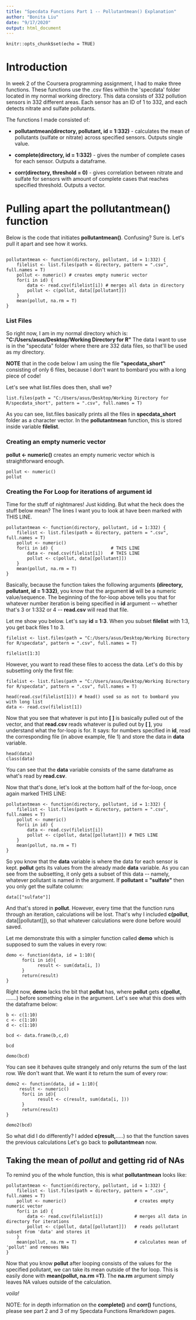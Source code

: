 ```yaml
---
title: "Specdata Functions Part 1 -- Pollutantmean() Explanation"
author: "Bonita Liu"
date: "9/17/2020"
output: html_document
---
```


```{r setup, include=FALSE}
knitr::opts_chunk$set(echo = TRUE)
```

# Introduction

In week 2 of the Coursera programming assignment, I had to make three functions. These functions use the .csv files within the 'specdata' folder located in my normal working directory. This data consists of 332 pollution sensors in 332 different areas. Each sensor has an ID of 1 to 332, and each detects nitrate and sulfate pollutants. 

The functions I made consisted of:

* **pollutantmean(directory, pollutant, id = 1:332)** - calculates the mean of pollutants (sulfate or nitrate) across specified sensors. Outputs single value.  

* **complete(directory, id = 1:332)** - gives the number of complete cases for each sensor. Outputs a dataframe.  

* **corr(directory, threshold = 0)** - gives correlation between nitrate and sulfate for sensors with amount of complete cases that reaches specified threshold. Outputs a vector.  


# Pulling apart the pollutantmean() function

Below is the code that initiates **pollutantmean()**. Confusing? Sure is. Let's pull it apart and see how it works. 

```{r}

pollutantmean <- function(directory, pollutant, id = 1:332) {
    filelist <- list.files(path = directory, pattern = ".csv", full.names = T)
    pollut <- numeric() # creates empty numeric vector
    for(i in id) {
        data <- read.csv(filelist[i]) # merges all data in directory
        pollut <- c(pollut, data[[pollutant]])
    } 
    mean(pollut, na.rm = T)
}

```

### List Files

So right now, I am in my normal directory which is: **"C:/Users/asus/Desktop/Working Directory for R"**
The data I want to use is in the "specdata" folder where there are 332 data files, so that'll be used as my directory.

**NOTE** that in the code below I am using the file **"specdata_short"** consisting of only 6 files, because I don't want to bombard you with a long piece of code!

Let's see what list.files does then, shall we?

```{r}
list.files(path = "C:/Users/asus/Desktop/Working Directory for R/specdata_short", pattern = ".csv", full.names = T)
```
As you can see, list.files basically prints all the files in **specdata_short** folder as a character vector. In the **pollutantmean** function, this is stored inside variable **filelist**.

### Creating an empty numeric vector 

**pollut <- numeric()** creates an empty numeric vector which is straightforward enough.

```{r}
pollut <- numeric()
pollut
```

### Creating the For Loop for iterations of argument **id**

Time for the stuff of nightmares! Just kidding. But what the heck does the stuff below mean? The lines I want you to look at have been marked with THIS LINE.

```{r}
pollutantmean <- function(directory, pollutant, id = 1:332) {
    filelist <- list.files(path = directory, pattern = ".csv", full.names = T)
    pollut <- numeric() 
    for(i in id) {                      # THIS LINE
        data <- read.csv(filelist[i])   # THIS LINE
        pollut <- c(pollut, data[[pollutant]])
    } 
    mean(pollut, na.rm = T)
}
```

Basically, because the function takes the following arguments **(directory, pollutant, id = 1:332)**, you know that the argument **id** will be a numeric value/sequence. The beginning of the for-loop above tells you that for whatever number iteration is being specified in **id** argument -- whether that's 3 or 1:332 or 4 -- **read.csv** will read that file. 

Let me show you below. Let's say **id = 1:3**. When you subset **filelist** with 1:3, you get back files 1 to 3.
```{r}
filelist <- list.files(path = "C:/Users/asus/Desktop/Working Directory for R/specdata", pattern = ".csv", full.names = T)

filelist[1:3]
```
However, you want to read these files to access the data. Let's do this by subsetting only the first file:
```{r}
filelist <- list.files(path = "C:/Users/asus/Desktop/Working Directory for R/specdata", pattern = ".csv", full.names = T)

head(read.csv(filelist[1])) # head() used so as not to bombard you with long list
data <- read.csv(filelist[1])
```
Now that you see that whatever is put into **[ ]** is basically pulled out of the vector, and that **read.csv** reads whatever is pulled out by **[ ]**, you understand what the for-loop is for. It says: for numbers specified in **id**, read the corresponding file (in above example, file 1) and store the data in **data** variable. 
```{r}
head(data)
class(data)
```
You can see that the **data** variable consists of the same dataframe as what's read by **read.csv**.

Now that that's done, let's look at the bottom half of the for-loop, once again marked THIS LINE:
```{r}
pollutantmean <- function(directory, pollutant, id = 1:332) {
    filelist <- list.files(path = directory, pattern = ".csv", full.names = T)
    pollut <- numeric() 
    for(i in id) {
        data <- read.csv(filelist[i]) 
        pollut <- c(pollut, data[[pollutant]]) # THIS LINE
    } 
    mean(pollut, na.rm = T)
}
```
   
So you know that the **data** variable is where the data for each sensor is kept.
**pollut** gets its values from the already made **data** variable. As you can see from the subsetting, it only gets a subset of this data -- namely, whatever pollutant is named in the argument. If **pollutant = "sulfate"** then you only get the sulfate column:
```{r}
data[["sulfate"]]
```
And that's stored in **pollut**. However, every time that the function runs through an iteration, calculations will be lost. That's why I included **c(pollut**, data[[pollutant]]), so that whatever calculations were done before would saved. 

Let me demonstrate this with a simpler function called **demo** which is supposed to sum the values in every row:
```{r}
demo <- function(data, id = 1:10){
      for(i in id){
            result <- sum(data[i, ])
      }
      return(result)
}
```
Right now, **demo** lacks the bit that **pollut** has, where **pollut** gets **c(pollut,** .......) before something else in the argument. Let's see what this does with the dataframe below:

```{r}
b <- c(1:10)
c <- c(1:10)
d <- c(1:10)

bcd <- data.frame(b,c,d)

bcd

demo(bcd)
```
You can see it behaves quite strangely and only returns the sum of the last row. We don't want that. We want it to return the sum of every row:

```{r}
demo2 <- function(data, id = 1:10){
     result <- numeric()
      for(i in id){
            result <- c(result, sum(data[i, ]))
      }
      return(result)
}

demo2(bcd)

```
So what did I do differently? I added **c(result,**.....) so that the function saves the previous calculations Let's go back to **pollutantmean** now.

## Taking the mean of *pollut* and getting rid of NAs 

To remind you of the whole function, this is what **pollutantmean** looks like:
```{r}
pollutantmean <- function(directory, pollutant, id = 1:332) {
    filelist <- list.files(path = directory, pattern = ".csv", full.names = T)
    pollut <- numeric()                          # creates empty numeric vector
    for(i in id) {
        data <- read.csv(filelist[i])            # merges all data in directory for iterations
        pollut <- c(pollut, data[[pollutant]])   # reads pollutant subset from 'data' and stores it
    } 
    mean(pollut, na.rm = T)                      # calculates mean of 'pollut' and removes NAs
}
```
Now that you know **pollut** after looping consists of the values for the specified pollutant, we can take its mean outside of the for loop. This is easily done with **mean(pollut, na.rm =T)**. The **na.rm** argument simply leaves NA values outside of the calculation. 

*voila!*

NOTE: for in depth information on the **complete()** and **corr()** functions, please see part 2 and 3 of my Specdata Functions Rmarkdown pages.
